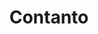 ---
title: Contanto
page_title: Ponte en contacto con nuestro equipo.
form_content_data:
  name: 
    title: Nombre Completo
    error_message: El campo Nombre Completo es requerido
  email: 
    title: Email
    required_error_message: El campo Email es requerido
    pattern_error_message: El formato del email es incorrecto
  about: 
    title: Asunto
    error_message: El campo Asunto es requerido
  message: 
    title: Mensaje
    max_characters: Max. 500 caracteres
    required_error_message: El campo Mensaje es requerido
    pattern_error_message: El número máximo de caracteres es 500
    random_error_message: Espacio que completar
  send_message_button:
    sending_label: Enviando 
    label: Enviar
  final_menssage:
    success_message: El correo fue enviado exitosamente!
    failed_message: Error al enviar el correo!
  modal:
    email_confirmation: Confirmación de correo
    question: ¿Está seguro(a) de enviar el correo?
    send: Enviar
    cancel: Cancelar 
  nav_confirm_question: ¿Seguro(a) que quieres abandonar el formulario sin enviar el correo?
---